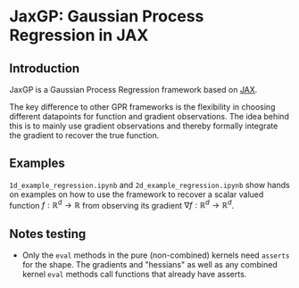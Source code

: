 # JaxGP: Gaussian Process Regression in JAX

## Introduction
JaxGP is a Gaussian Process Regression framework based on [JAX](https://github.com/google/jax). 

The key difference to other GPR frameworks is the flexibility in choosing different datapoints for function and gradient observations. The idea behind this is to mainly use gradient observations and thereby formally integrate the gradient to recover the true function.

## Examples

`1d_example_regression.ipynb` and `2d_example_regression.ipynb` show hands on examples on how to use the framework to recover a scalar valued function $f: \mathbb{R}^d \to \mathbb{R}$ from observing its gradient $\nabla f: \mathbb{R}^d \to \mathbb{R}^d$.

## Notes testing

- Only the `eval` methods in the pure (non-combined) kernels need `asserts` for the shape. The gradients and "hessians" as well as any combined kernel `eval` methods call functions that already have asserts.
